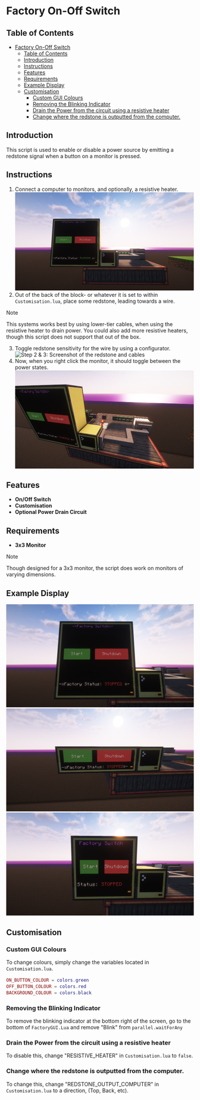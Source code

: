 # Factory On-Off Switch
## Table of Contents

- [Factory On-Off Switch](#factory-on-off-switch)
  - [Table of Contents](#table-of-contents)
  - [Introduction](#introduction)
  - [Instructions](#instructions)
  - [Features](#features)
  - [Requirements](#requirements)
  - [Example Display](#example-display)
  - [Customisation](#customisation)
    - [Custom GUI Colours](#custom-gui-colours)
    - [Removing the Blinking Indicator](#removing-the-blinking-indicator)
    - [Drain the Power from the circuit using a resistive heater](#drain-the-power-from-the-circuit-using-a-resistive-heater)
    - [Change where the redstone is outputted from the computer.](#change-where-the-redstone-is-outputted-from-the-computer)

## Introduction

This script is used to enable or disable a power source by emitting a redstone signal when a button on a monitor is pressed.

## Instructions

1. Connect a computer to monitors, and optionally, a resistive heater.
   ![Step 1: Screenshot of the GUI and setup](assets/setup.png)
2. Out of the back of the block- or whatever it is set to within ```Customisation.lua```, place some redstone, leading towards a wire.
  > [!NOTE]  
  > This systems works best by using lower-tier cables, when using the resistive heater to drain power. You could also add more resistive heaters, though this script does not support that out of the box.
3. Toggle redstone sensitivity for the wire by using a configurator.
   ![Step 2 & 3: Screenshot of the redstone and cables](assets/setupTwo.png)
4. Now, when you right click the monitor, it should toggle between the power states.
   ![Step 4: Screenshot of the factory in shutdown mode.](assets/working.png)

## Features

- **On/Off Switch**
- **Customisation**
- **Optional Power Drain Circuit**

## Requirements

- **3x3 Monitor**
> [!note]  
> Though designed for a 3x3 monitor, the script does work on monitors of varying dimensions.

## Example Display
![Screenshot of the GUI, showing the menu to interact with the factory in a 3x3 format.](assets/demo3x3.png)
![Screenshot of the GUI, showing the menu to interact with the factory in a 3x1 format.](assets/demo3x1.png)
![Screenshot of the GUI, showing the menu to interact with the factory in a 2x2 format.](assets/demo2x2.png)



## Customisation

### Custom GUI Colours

To change colours, simply change the variables located in ```Customisation.lua```.

```lua
ON_BUTTON_COLOUR = colors.green
OFF_BUTTON_COLOUR = colors.red
BACKGROUND_COLOUR = colors.black
```

### Removing the Blinking Indicator

To remove the blinking indicator at the bottom right of the screen, go
to the bottom of ```FactoryGUI.Lua``` and remove "Blink" from
```parallel.waitForAny```

### Drain the Power from the circuit using a resistive heater

To disable this, change "RESISTIVE_HEATER" in ```Customisation.lua``` to ```false```.

### Change where the redstone is outputted from the computer.

To change this, change "REDSTONE_OUTPUT_COMPUTER" in ```Customisation.lua``` to a direction, (Top, Back, etc).
